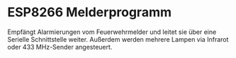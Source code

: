 # ESP8266 Melderprogramm

Empfängt Alarmierungen vom Feuerwehrmelder und leitet sie über eine Serielle Schnittstelle weiter.
Außerdem werden mehrere Lampen via Infrarot oder 433 MHz-Sender angesteuert.